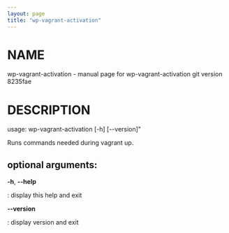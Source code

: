 ```yaml
---
layout: page
title: "wp-vagrant-activation"
---
```



NAME
====

wp-vagrant-activation - manual page for wp-vagrant-activation git
version 8235fae

DESCRIPTION
===========

usage: wp-vagrant-activation \[-h\] \[\--version\]\"

Runs commands needed during vagrant up.

optional arguments:
-------------------

**-h**, **\--help**

:   display this help and exit

**\--version**

:   display version and exit
